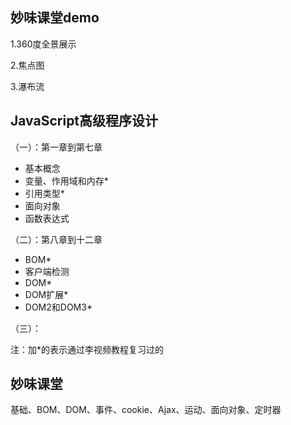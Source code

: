 ## 妙味课堂demo

1.360度全景展示

2.焦点图

3.瀑布流

## JavaScript高级程序设计

（一）：第一章到第七章

- 基本概念
- 变量、作用域和内存*
- 引用类型*
- 面向对象
- 函数表达式

（二）：第八章到十二章

- BOM*
- 客户端检测
- DOM*
- DOM扩展*
- DOM2和DOM3*

（三）：

注：加*的表示通过李视频教程复习过的

## 妙味课堂

基础、BOM、DOM、事件、cookie、Ajax、运动、面向对象、定时器

